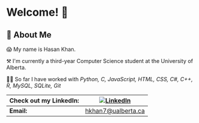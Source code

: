 # Welcome! 👋
## 🚀 About Me

😱 My name is Hasan Khan.

⚒️ I'm currently a third-year Computer Science student at the University of Alberta.

🧑‍💻 So far I have worked with *Python, C, JavaScript, HTML, CSS, C#, C++, R, MySQL, SQLite, Git*

| **Check out my LinkedIn:** | [![LinkedIn](https://img.shields.io/badge/LinkedIn-0A66C2?style=for-the-badge&logo=LinkedIn&logoColor=white)](https://www.linkedin.com/in/hasan-khan-412b5829a/) 
| --- | --- |
| **Email:** | hkhan7@ualberta.ca|
